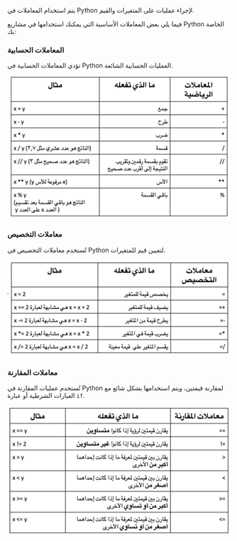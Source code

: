 يتم استخدام المعاملات في Python لإجراء عمليات على المتغيرات والقيم.

فيما يلي بعض المعاملات الأساسية التي يمكنك استخدامها في مشاريع Python الخاصة بك:

### المعاملات الحسابية

تؤدي المعاملات الحسابية في Python العمليات الحسابية الشائعة.

![جدول يوضح المعاملات الحسابية التالية: + إجراء عملية الجمع ؛ - ينفذ الطرح. *يقوم بعملية الضرب. / ينفذ القسمة ؛ // ينفذ قسمة أرضية حيث تكون الإجابة عددًا صحيحًا يزيل الكسور العشرية ؛** ينفذ الأس. ٪ يؤدي وظيفة المعامل.](images/arithmetic_operators.png)

### معاملات التخصيص

تُستخدم معاملات التخصيص في Python لتعيين قيم للمتغيرات.

![جدول يوضح عوامل التخصيص التالية: = يعين قيمة متغير يساوي ؛ + = يضيف قيمة إلى المتغير ؛ - = تطرح قيمة من المتغير ؛ * = تضرب قيمة في المتغير ؛ / = يقسم قيمة من المتغير.](images/assignment_operators.png)

### معاملات المقارنة

تُستخدم عمليات المقارنة في Python لمقارنة قيمتين، ويتم استخدامها بشكل شائع مع العبارات الشرطية أو عبارة `if`.

![جدول يوضح العوامل الحسابية التالية: == يقارن بين قيمتين لمعرفة ما إذا كانت متساوية ؛ ! = يقارن بين قيمتين لمعرفة ما إذا كانت ليست متساوية ؛ <يقارن بين قيمتين لمعرفة ما إذا كانت إحداهما أقل من الأخرى ؛ > يقارن بين قيمتين لمعرفة ما إذا كانت إحداهما أكبر من الأخرى ؛ > = يقارن بين قيمتين لمعرفة ما إذا كانت إحداهما أكبر من الأخرى أو تساويها ؛; <= compares values to see if one is less than or equal to another](images/comparison_operators.png)

